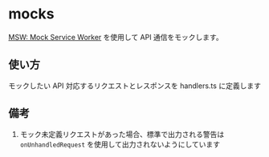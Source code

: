 # mocks

[MSW: Mock Service Worker](https://mswjs.io/) を使用して API 通信をモックします。

## 使い方

モックしたい API 対応するリクエストとレスポンスを handlers.ts に定義します

## 備考

1. モック未定義リクエストがあった場合、標準で出力される警告は `onUnhandledRequest` を使用して出力されないようにしています
